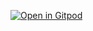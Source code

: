 [![Open in Gitpod](https://gitpod.io/button/open-in-gitpod.svg)](https://gitpod.io/#https://github.com/jonlitwack/serverless>)